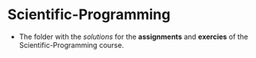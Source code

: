 # Scientific-Programming
-  The folder with the *solutions* for the __assignments__ and __exercies__  of the Scientific-Programming course.
